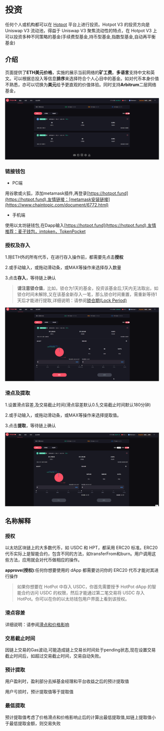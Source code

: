 # 投资

任何个人或机构都可以在 [Hotpot](https://hotpot.fund) 平台上进行投资。Hotpot V3 的投资方向是 Uniswap V3 流动池，得益于 Uniswap V3 聚焦流动性的特点，在 Hotpot V3 上可以投资多种不同策略的基金(手续费型基金,持币型基金,指数型基金,自动再平衡基金)

##  介绍

页面提供了**ETH美元价格**，实施的展示当前网络的**矿工费**。**多语言**支持中文和英文。可以根据总投入等信息**排序**来选择符合个人心目中的基金。如对代币本身价值不熟悉，亦可以切换为**美元**给予更直观的价值体验。同时支持**Arbitrum**二层网络基金，

<img src="../../assets/imgs/hotpotMain.png">


### 链接钱包

* PC端

用谷歌或火狐，添加metamask插件,再登录[https://hotpot.fund](https://hotpot.fund),友情链接：[metamask安装链接](https://www.chaintopic.com/document/6772.html)

* 手机端

使用以太坊链钱包,在Dapp输入[https://hotpot.fund](https://hotpot.fund),友情推荐：麦子钱包，imtoken，TokenPocket




### 授权及存入

1.除ETH外的所有代币，在进行存入操作前，都需要先点击**授权**

2.或手动输入，或拖动滑动条，或MAX等操作来选择存入数量

3.点击**存入**，等待链上确认

> **请注意锁仓值**，比如，锁仓为1天的基金，投资该基金后,1天内无法取出，如锁仓时间未解除,又在该基金新存入一笔，那么锁仓时间重置，需重新等待1天后才能进行提取,详细说明：请参阅[锁仓期(Lock Period)](../2-基金经理/02-名词解释.md#锁仓期lock-period)


<img src="../../assets/imgs/Deposit.gif">

### 滑点及提取

1.设置滑点容差,及交易截止时间(滑点容差默认0.5,交易截止时间默认180分钟)

2.或手动输入，或拖动滑动条，或MAX等操作来选择提取值。

3.点击**提取**，等待链上确认

<img src="../../assets/imgs/Withdraw.gif">

## 名称解释

### 授权

以太坊区块链上的大多数代币，如 USDC 和 HPT，都采用 ERC20 标准。ERC20 代币实际上是智能合约，包含不同的方法，如transferFrom和burn。用户调用这些方法，应用就会对代币做相应的操作。

**approve(授权)**:任何你想要使用的 dApp 都需要访问你的 ERC20 代币才能对其进行操作

> 如果你想要在 HotPot 中存入 USDC，你首先需要授予 HotPot dApp 的智能合约访问 USDC 的权限，然后才能通过第二笔交易将 USDC 存入 HotPot。你可以在你的以太坊钱包用户界面上看到该授权。

### 滑点容差

详细说明：请参阅[滑点和价格影响](../2-基金经理/14-附录5：滑点和价格影响.md)

### 交易截止时间

因链上交易的Gas波动,可能造成链上交易长时间处于pending状态,现在设置交易截止时间后，如超过交易截止时间，交易自动失败。

### 预计提取

用户盈利时，盈利部分去掉基金经理和平台收益之后的预计提取值

用户亏损时，预计提取值等于提取值

### 最低提取

预计提取值考虑了价格滑点和价格影响止后的计算出最低提取值,如链上提取值小于最低提取金额，则交易失败

